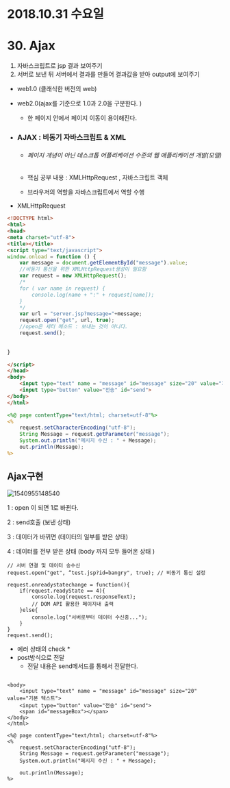 # 2018.10.31 수요일

# 30. Ajax

1. 자바스크립트로 jsp 결과 보여주기 
2. 서버로 보낸 뒤 서버에서 결과를 만들어 결과값을 받아 output에 보여주기 

* web1.0 (클래식한 버전의 web)

* web2.0(ajax를 기준으로 1.0과 2.0을 구분한다. )

  * 한 페이지 안에서 페이지 이동이 용이해진다. 

* ### AJAX : 비동기 자바스크립트 & XML

  * ###### 페이지 개념이 아닌 데스크톱 어플리케이션 수준의 웹 애플리케이션 개발(모델)

  * 핵심 공부 내용 : XMLHttpRequest , 자바스크립트 객체 

  * 브라우저의 역할을 자바스크립트에서 역할 수행 

* XMLHttpRequest





```html
<!DOCTYPE html>
<html>
<head>
<meta charset="utf-8">
<title></title>
<script type="text/javascript">
window.onload = function () {
	var message = document.getElementById("message").value;
	//비동기 통신을 위한 XMLHttpRequest생성이 필요함
	var request = new XMLHttpRequest();
	/*
	for ( var name in request) {
		console.log(name + ":" + request[name]);
	}
	*/
	var url = "server.jsp?message="+message;
	request.open("get", url, true);
	//open은 세터 메소드 : 보내는 것이 아니다. 
	request.send();
	
	
}

</script>
</head>
<body>
    <input type="text" name = "message" id="message" size="20" value="기본 텍스트"> 
    <input type="button" value="전송" id="send">
</body>
</html>
```

```jsp
<%@ page contentType="text/html; charset=utf-8"%>
<%
	request.setCharacterEncoding("utf-8");
	String Message = request.getParameter("message");
	System.out.println("메시지 수신 : " + Message);
	out.println(Message);
%>
```



## Ajax구현

![1540955148540](C:\Users\KOSTA\AppData\Roaming\Typora\typora-user-images\1540955148540.png)

1 : open 이 되면 1로 바뀐다. 

2 : send호출 (보낸 상태)

3 : 데이터가 바뀌면 (데이터의 일부를 받은 상태)

4 : 데이터를 전부 받은 상태 (body 까지 모두 들어온 상태 )

```
// 서버 연결 및 데이터 송수신
request.open("get", “test.jsp?id=bangry", true); // 비동기 통신 설정

request.onreadystatechange = function(){
    if(request.readyState == 4){
        console.log(request.responseText);
        // DOM API 활용한 페이지내 출력
    }else{
        console.log("서버로부터 데이터 수신중...");
    }
}
request.send();

```

* 에러 상태의 check 
  *  
* post방식으로 전달 
  * 전달 내용은 send메서드를 통해서 전달한다. 

```

<body>
    <input type="text" name = "message" id="message" size="20" value="기본 텍스트"> 
    <input type="button" value="전송" id="send">
    <span id="messageBox"></span>
</body>
</html>
```

```
<%@ page contentType="text/html; charset=utf-8"%>
<%
	request.setCharacterEncoding("utf-8");
	String Message = request.getParameter("message");
	System.out.println("메시지 수신 : " + Message);

	out.println(Message);
%>
```



